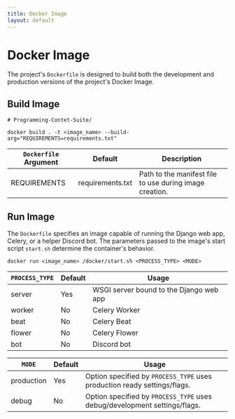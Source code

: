 ```yaml
---
title: Docker Image
layout: default
---
```


# Docker Image

The project's `Dockerfile` is designed to build both the development and production versions of the project's Docker Image. 

## Build Image

```
# Programming-Contet-Suite/

docker build . -t <image_name> --build-arg="REQUIREMENTS=requirements.txt"
```

`Dockerfile` Argument | Default | Description
---|---|---
REQUIREMENTS | requirements.txt | Path to the manifest file to use during image creation.

## Run Image

The `Dockerfile` specifies an image capable of running the Django web app, Celery, or a helper Discord bot. The parameters passed to the image's start script `start.sh` determine the container's behavior.

    docker run <image_name> /docker/start.sh <PROCESS_TYPE> <MODE>

`PROCESS_TYPE` | Default | Usage
---|---|---
server | Yes | WSGI server bound to the Django web app
worker | No | Celery Worker
beat | No | Celery Beat
flower | No | Celery Flower
bot | No | Discord bot

`MODE` | Default | Usage
---|---|---
production | Yes | Option specified by `PROCESS_TYPE` uses production ready settings/flags.
debug | No | Option specified by `PROCESS_TYPE` uses debug/development settings/flags.
